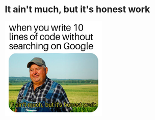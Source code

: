 # It ain't much, but it's honest work
<img src="https://raw.githubusercontent.com/LachubCz/ItAintMuchButItsHonestWork/master/images/meme.jpg?token=ARdWCT1Ng00yc_9Z11Sa2zGmbVCwKvi6ks5cuGH0wA%3D%3D" height="300"/>
